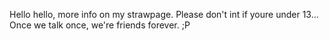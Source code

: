 Hello hello, more info on my strawpage. Please don't int if youre under 13...
Once we talk once, we're friends forever. ;P
<!---
BubbaBuff/BubbaBuff is a ✨ special ✨ repository because its `README.md` (this file) appears on your GitHub profile.
You can click the Preview link to take a look at your changes.
--->

